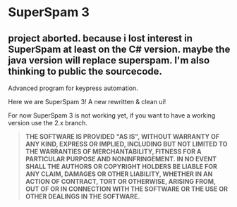 # SuperSpam 3


## project aborted. because i lost interest in SuperSpam at least on the C# version. maybe the java version will replace superspam. I'm also thinking to public the sourcecode.


Advanced program for keypress automation.

Here we are SuperSpam 3! A new rewritten & clean ui!

For now SuperSpam 3 is not working yet, if you want to have a working version use the 2.x branch.

><b>THE SOFTWARE IS PROVIDED "AS IS", WITHOUT WARRANTY OF ANY KIND, EXPRESS OR IMPLIED,
>INCLUDING BUT NOT LIMITED TO THE WARRANTIES OF MERCHANTABILITY,
>FITNESS FOR A PARTICULAR PURPOSE AND NONINFRINGEMENT.
>IN NO EVENT SHALL THE AUTHORS OR COPYRIGHT HOLDERS BE LIABLE FOR ANY CLAIM,
>DAMAGES OR OTHER LIABILITY, WHETHER IN AN ACTION OF CONTRACT, TORT OR OTHERWISE, ARISING FROM,
>OUT OF OR IN CONNECTION WITH THE SOFTWARE OR THE USE OR OTHER DEALINGS IN THE SOFTWARE.</b>
